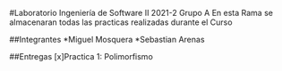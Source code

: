 
#Laboratorio Ingeniería de Software II 2021-2 Grupo A
En esta Rama se almacenaran todas las practicas realizadas durante el Curso

##Integrantes
*Miguel Mosquera
*Sebastian Arenas

##Entregas
[x]Practica 1: Polimorfismo


